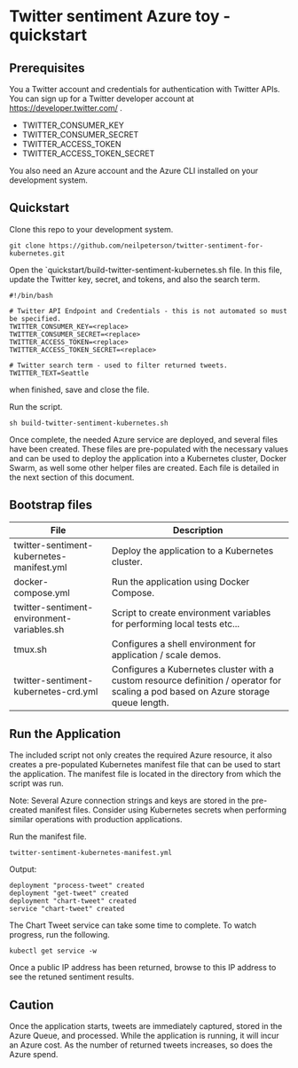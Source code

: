 # Twitter sentiment Azure toy - quickstart

## Prerequisites

You a Twitter account and credentials for authentication with Twitter APIs. You can sign up for a Twitter developer account at https://developer.twitter.com/ .

- TWITTER_CONSUMER_KEY
- TWITTER_CONSUMER_SECRET
- TWITTER_ACCESS_TOKEN
- TWITTER_ACCESS_TOKEN_SECRET

You also need an Azure account and the Azure CLI installed on your development system.

## Quickstart

Clone this repo to your development system.

```
git clone https://github.com/neilpeterson/twitter-sentiment-for-kubernetes.git
```

Open the `quickstart/build-twitter-sentiment-kubernetes.sh file. In this file, update the Twitter key, secret, and tokens, and also the search term.

```
#!/bin/bash

# Twitter API Endpoint and Credentials - this is not automated so must be specified.
TWITTER_CONSUMER_KEY=<replace>
TWITTER_CONSUMER_SECRET=<replace>
TWITTER_ACCESS_TOKEN=<replace>
TWITTER_ACCESS_TOKEN_SECRET=<replace>

# Twitter search term - used to filter returned tweets.
TWITTER_TEXT=Seattle
```

when finished, save and close the file.

Run the script.

```
sh build-twitter-sentiment-kubernetes.sh
```

Once complete, the needed Azure service are deployed, and several files have been created. These files are pre-populated with the necessary values and can be used to deploy the application into a Kubernetes cluster, Docker Swarm, as well some other helper files are created. Each file is detailed in the next section of this document.

## Bootstrap files

| File | Description |
|----|----|
| twitter-sentiment-kubernetes-manifest.yml | Deploy the application to a Kubernetes cluster. |
| docker-compose.yml | Run the application using Docker Compose. |
| twitter-sentiment-environment-variables.sh | Script to create environment variables for performing local tests etc... |
| tmux.sh | Configures a shell environment for application / scale demos. |
| twitter-sentiment-kubernetes-crd.yml | Configures a Kubernetes cluster with a custom resource definition / operator for scaling a pod based on Azure storage queue length. |

## Run the Application

The included script not only creates the required Azure resource, it also creates a pre-populated Kubernetes manifest file that can be used to start the application. The manifest file is located in the directory from which the script was run.

Note: Several Azure connection strings and keys are stored in the pre-created manifest files. Consider using Kubernetes secrets when performing similar operations with production applications.

Run the manifest file.

```
twitter-sentiment-kubernetes-manifest.yml
```

Output:

```
deployment "process-tweet" created
deployment "get-tweet" created
deployment "chart-tweet" created
service "chart-tweet" created
```

The Chart Tweet service can take some time to complete. To watch progress, run the following.

```
kubectl get service -w
```

Once a public IP address has been returned, browse to this IP address to see the retuned sentiment results.

## Caution

Once the application starts, tweets are immediately captured, stored in the Azure Queue, and processed. While the application is running, it will incur an Azure cost. As the number of returned tweets increases, so does the Azure spend.


